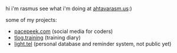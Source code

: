 hi i'm rasmus see what i'm doing at [ahtavarasm.us](https://ahtavarasm.us):)

some of my projects:
- [pacepeek.com](tab:https://pacepeek.com) (social media for coders)
- [tlog.training](tab.https://tlog.training) (training diary)
- [light.tel](tab:https//light.tel) (personal database and reminder system, not public yet)

